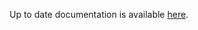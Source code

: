 <!-- DO NOT EDIT THIS FILE MANUALLY -->
<!-- Please read https://github.com/linuxserver/docker-rdesktop/blob/ubuntu-i3/.github/CONTRIBUTING.md -->
Up to date documentation is available [here](https://github.com/linuxserver/docker-rdesktop/blob/master/README.md).
